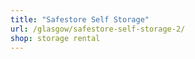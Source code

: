 ```yaml
---
title: "Safestore Self Storage"
url: /glasgow/safestore-self-storage-2/
shop: storage rental
---
```

